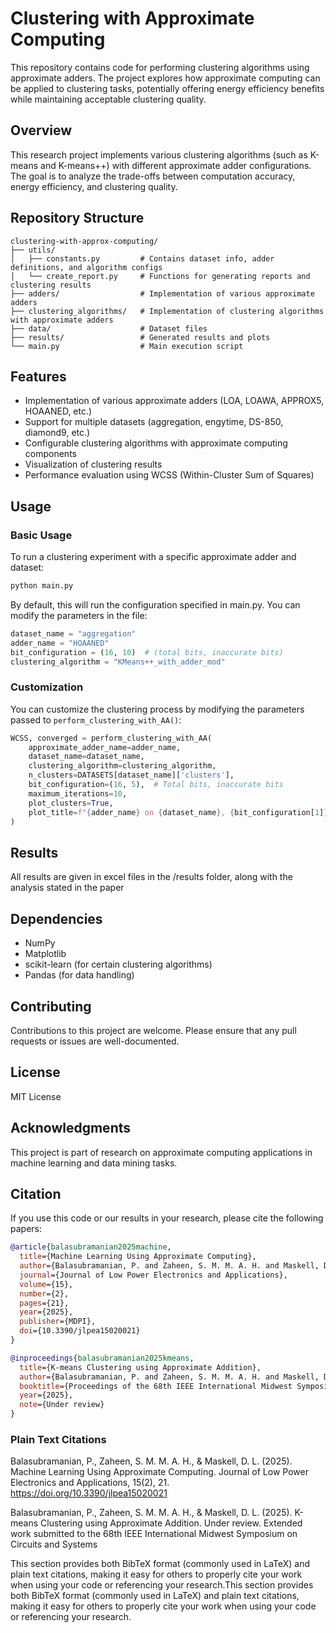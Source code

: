 # Clustering with Approximate Computing

This repository contains code for performing clustering algorithms using approximate adders. The project explores how approximate computing can be applied to clustering tasks, potentially offering energy efficiency benefits while maintaining acceptable clustering quality.

## Overview

This research project implements various clustering algorithms (such as K-means and K-means++) with different approximate adder configurations. The goal is to analyze the trade-offs between computation accuracy, energy efficiency, and clustering quality.

## Repository Structure

```
clustering-with-approx-computing/
├── utils/
│   ├── constants.py         # Contains dataset info, adder definitions, and algorithm configs
│   └── create_report.py     # Functions for generating reports and clustering results
├── adders/                  # Implementation of various approximate adders
├── clustering_algorithms/   # Implementation of clustering algorithms with approximate adders
├── data/                    # Dataset files
├── results/                 # Generated results and plots
└── main.py                  # Main execution script
```

## Features

- Implementation of various approximate adders (LOA, LOAWA, APPROX5, HOAANED, etc.)
- Support for multiple datasets (aggregation, engytime, DS-850, diamond9, etc.)
- Configurable clustering algorithms with approximate computing components
- Visualization of clustering results
- Performance evaluation using WCSS (Within-Cluster Sum of Squares)

## Usage

### Basic Usage

To run a clustering experiment with a specific approximate adder and dataset:

```python
python main.py
```

By default, this will run the configuration specified in main.py. You can modify the parameters in the file:

```python
dataset_name = "aggregation"
adder_name = "HOAANED"
bit_configuration = (16, 10)  # (total bits, inaccurate bits)
clustering_algorithm = "KMeans++_with_adder_mod"
```

### Customization

You can customize the clustering process by modifying the parameters passed to `perform_clustering_with_AA()`:

```python
WCSS, converged = perform_clustering_with_AA(
    approximate_adder_name=adder_name,
    dataset_name=dataset_name,
    clustering_algorithm=clustering_algorithm,
    n_clusters=DATASETS[dataset_name]['clusters'],
    bit_configuration=(16, 5),  # Total bits, inaccurate bits
    maximum_iterations=10,
    plot_clusters=True,
    plot_title=f"{adder_name} on {dataset_name}, {bit_configuration[1]} inaccurate bits",
)
```

## Results

All results are given in excel files in the /results folder, along with the analysis stated in the paper

## Dependencies

- NumPy
- Matplotlib
- scikit-learn (for certain clustering algorithms)
- Pandas (for data handling)

## Contributing

Contributions to this project are welcome. Please ensure that any pull requests or issues are well-documented.

## License

MIT License

## Acknowledgments

This project is part of research on approximate computing applications in machine learning and data mining tasks.

## Citation

If you use this code or our results in your research, please cite the following papers:

```bibtex
@article{balasubramanian2025machine,
  title={Machine Learning Using Approximate Computing},
  author={Balasubramanian, P. and Zaheen, S. M. M. A. H. and Maskell, D. L.},
  journal={Journal of Low Power Electronics and Applications},
  volume={15},
  number={2},
  pages={21},
  year={2025},
  publisher={MDPI},
  doi={10.3390/jlpea15020021}
}

@inproceedings{balasubramanian2025kmeans,
  title={K-means Clustering using Approximate Addition},
  author={Balasubramanian, P. and Zaheen, S. M. M. A. H. and Maskell, D. L.},
  booktitle={Proceedings of the 68th IEEE International Midwest Symposium on Circuits and Systems},
  year={2025},
  note={Under review}
}
```

### Plain Text Citations

Balasubramanian, P., Zaheen, S. M. M. A. H., & Maskell, D. L. (2025). Machine Learning Using Approximate Computing. Journal of Low Power Electronics and Applications, 15(2), 21. https://doi.org/10.3390/jlpea15020021

Balasubramanian, P., Zaheen, S. M. M. A. H., & Maskell, D. L. (2025). K-means Clustering using Approximate Addition. Under review. Extended work submitted to the 68th IEEE International Midwest Symposium on Circuits and Systems


This section provides both BibTeX format (commonly used in LaTeX) and plain text citations, making it easy for others to properly cite your work when using your code or referencing your research.This section provides both BibTeX format (commonly used in LaTeX) and plain text citations, making it easy for others to properly cite your work when using your code or referencing your research.